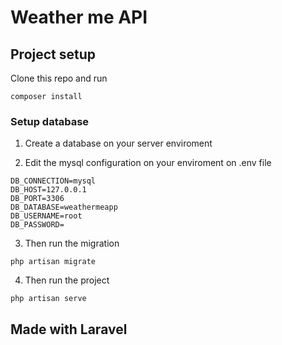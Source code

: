 # Weather me API

## Project setup

Clone this repo and run
```
composer install 
```

### Setup database

1. Create a database on your server enviroment

2. Edit the mysql configuration on your enviroment on .env file

```
DB_CONNECTION=mysql
DB_HOST=127.0.0.1
DB_PORT=3306
DB_DATABASE=weathermeapp
DB_USERNAME=root
DB_PASSWORD=
```

3. Then run the migration

```
php artisan migrate
```

4. Then run the project

```
php artisan serve
```


## Made with Laravel
